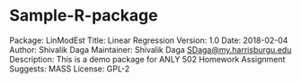 # Sample-R-package
Package: LinModEst
Title: Linear Regression
Version: 1.0
Date: 2018-02-04
Author: Shivalik Daga
Maintainer: Shivalik Daga <SDaga@my.harrisburgu.edu>
Description: This is a demo package for ANLY 502 Homework Assignment
Suggests: MASS
License: GPL-2
